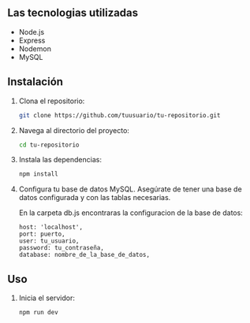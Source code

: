 ## Las tecnologias utilizadas 
- Node.js
- Express
- Nodemon
- MySQL

## Instalación

1. Clona el repositorio:
    ```bash
    git clone https://github.com/tuusuario/tu-repositorio.git
    ```
2. Navega al directorio del proyecto:
    ```bash
    cd tu-repositorio
    ```
3. Instala las dependencias:
    ```bash
    npm install
    ```
4. Configura tu base de datos MySQL. Asegúrate de tener una base de datos configurada y con las tablas necesarias.

    En la carpeta db.js encontraras la configuracion de la base de datos:
    ```
    host: 'localhost',
    port: puerto,
    user: tu_usuario,
    password: tu_contraseña,
    database: nombre_de_la_base_de_datos,
    ```
## Uso

1. Inicia el servidor:
    ```bash
    npm run dev
    ```
